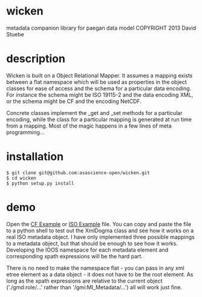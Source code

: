 wicken
======
metadata companion library for paegan data model
COPYRIGHT 2013 David Stuebe

description
============

Wicken is built on a Object Relational Mapper. It assumes a mapping exists between a flat namespace which will be used as properties in the object classes for ease of access and the schema for a particular data encoding. For instance the schema might be ISO 19115-2 and the data encoding XML, or the schema might be CF and the encoding NetCDF.

Concrete classes implement the _get and _set methods for a particular encoding, while
the class for a particular mapping is generated at run time from a mapping. Most of the magic happens in a few lines of meta programming...


installation
=============
    $ git clone git@github.com:asascience-open/wicken.git
    $ cd wicken
    $ python setup.py install



demo
===========

Open the [CF Example](https://github.com/asascience-open/wicken/blob/master/example_cf_script.py) or [ISO Example](https://github.com/asascience-open/wicken/blob/master/example_iso_script.py) file. You can copy and paste the file to a python shell to test out the XmlDogma class and see how it works on a real ISO metadata object. I have only implemented three possible mappings to a metadata object, but that should be enough to see how it works. Developing the IOOS namespace for each metadata element and corresponding xpath expressions will be the hard part.

There is no need to make the namespace flat - you can pass in any xml etree element as a data object - it does not have to be the root element. As long as the xpath expressions are relative to the current object ('./gmd:role/...' rather than '/gmi:MI_Metadata/...') all will work just fine.

